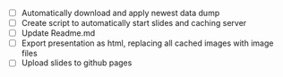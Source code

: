 - [ ] Automatically download and apply newest data dump
- [ ] Create script to automatically start slides and caching server
- [ ] Update Readme.md
- [ ] Export presentation as html, replacing all cached images with image files
- [ ] Upload slides to github pages